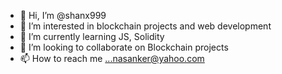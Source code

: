- 👋 Hi, I’m @shanx999
- 👀 I’m interested in blockchain projects and web development 
- 🌱 I’m currently learning JS, Solidity
- 💞️ I’m looking to collaborate on Blockchain projects
- 📫 How to reach me ...nasanker@yahoo.com

<!---
shanx999/shanx999 is a ✨ special ✨ repository because its `README.md` (this file) appears on your GitHub profile.
You can click the Preview link to take a look at your changes.
--->
